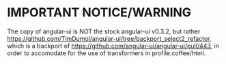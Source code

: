 # IMPORTANT NOTICE/WARNING

The copy of angular-ui is NOT the stock angular-ui v0.3.2, but rather
https://github.com/TimDumol/angular-ui/tree/backport_select2_refactor,
which is a backport of https://github.com/angular-ui/angular-ui/pull/443,
in order to accomodate for the use of transformers in profile.coffee/html.
